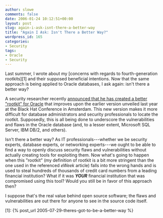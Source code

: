 ```yaml
---
author: slowe
comments: false
date: 2006-01-24 10:12:51+00:00
layout: post
slug: again-i-ask-isnt-there-a-better-way
title: "Again I Ask: Isn't There a Better Way?"
wordpress_id: 165
categories:
- Security
tags:
- Oracle
- Security
---
```


Last summer, I wrote about my [concerns with regards to fourth-generation rootkits][1] and their supposed beneficial intentions. Now that the same approach is being applied to Oracle databases, I ask again: isn't there a better way?

A security researcher recently [announced that he has created a better "rootkit" for Oracle](http://www.eweek.com/article2/0,1759,1914465,00.asp) that improves upon the earlier version unveiled last year at the Black Hat Conference in Amsterdam. This new version makes it more difficult for database administrators and security professionals to locate the rootkit. Supposedly, this is all being done to underscore the vulnerabilities and flaws in the Oracle database (and, to a lesser extent, Microsoft SQL Server, IBM DB/2, and others).

Isn't there a better way? As IT professionals---whether we be security experts, database experts, or networking experts---we ought to be able to find a way to openly discuss security flaws and vulnerabilities without actually creating tools for exploiting them. Now what's going to happen when this "rootkit" (my definition of rootkit is a bit more stringent than the one used in the referenced _eWeek_ article) falls into the wrong hands and is used to steal hundreds of thousands of credit card numbers from a leading financial institution? What if it was _**YOUR**_ financial institution that was compromised using this tool? Would you still be in favor of this approach then?

I suppose that's the real value behind open source software; the flaws and vulnerabilities are out there for anyone to see in the source code itself.

[1]: {% post_url 2005-07-29-theres-got-to-be-a-better-way %}
